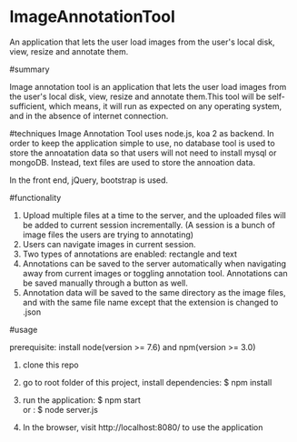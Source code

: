 # ImageAnnotationTool
An application that lets the user load images from the user's local  disk, view, resize and annotate them.


#summary

Image annotation tool is an application that lets the user load images from the user's local disk, view, resize and annotate them.This tool will be self-sufficient, which means, it will run as expected on any operating system, and in the absence of internet connection.

#techniques
Image Annotation Tool uses node.js, koa 2 as backend.
In order to keep the application simple to use, no database tool is used to store the annoatation data so that users will not need to install mysql or mongoDB.
Instead, text files are used to store the annoation data.

In the front end, jQuery, bootstrap is used.

#functionality
1. Upload multiple files at a time to the server, and the uploaded files will be added to current session incrementally. (A session is a bunch of image files the users are trying to annotating)
2. Users can navigate images in current session.
3. Two types of annotations are enabled: rectangle and text
4. Annotations can be saved to the server automatically when navigating away from current images or toggling annotation tool. Annotations can be saved manually through a button as well.
5. Annotation data will be saved to the same directory as the image files, and with the same file name except that the extension is changed to .json


#usage

prerequisite: install node(version >= 7.6) and npm(version >= 3.0)

1. clone this repo
2. go to root folder of this project, install dependencies: 
    $ npm install
    
3. run the application: $ npm start  
    or :  $ node server.js
4. In the browser, visit http://localhost:8080/ to use the application 